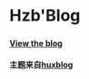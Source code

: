 # Hzb'Blog

##### 

#### [View the blog](https://lilyBedivere.github.io/avalons)

#### 主题来自[huxblog](https://github.com/Huxpro) 